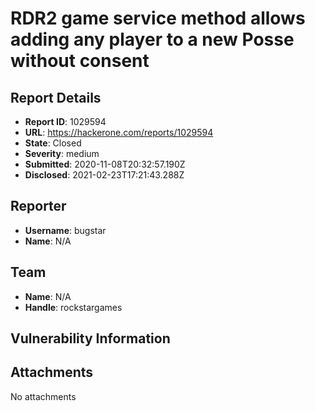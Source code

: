 # RDR2 game service method allows adding any player to a new Posse without consent

## Report Details
- **Report ID**: 1029594
- **URL**: https://hackerone.com/reports/1029594
- **State**: Closed
- **Severity**: medium
- **Submitted**: 2020-11-08T20:32:57.190Z
- **Disclosed**: 2021-02-23T17:21:43.288Z

## Reporter
- **Username**: bugstar
- **Name**: N/A

## Team
- **Name**: N/A
- **Handle**: rockstargames

## Vulnerability Information


## Attachments
No attachments
